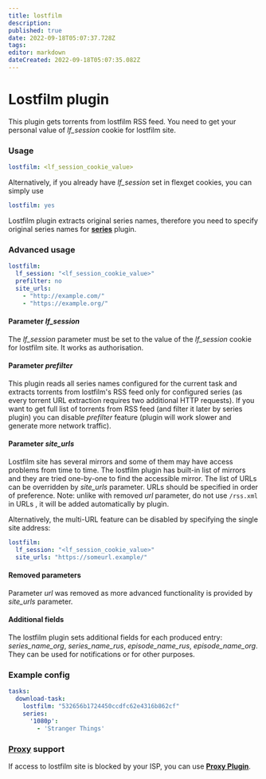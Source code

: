 ```yaml
---
title: lostfilm
description: 
published: true
date: 2022-09-18T05:07:37.728Z
tags: 
editor: markdown
dateCreated: 2022-09-18T05:07:35.082Z
---
```


# Lostfilm plugin
This plugin gets torrents from lostfilm RSS feed. You need to get your personal value of *lf_session* cookie for lostfilm site.

### Usage

``` yaml
lostfilm: <lf_session_cookie_value>
```
Alternatively, if you already have *lf_session* set in flexget cookies, you can simply use
``` yaml
lostfilm: yes
```
Lostfilm plugin extracts original series names, therefore you need to specify original series names for [**series**](https://flexget.com/Plugins/series) plugin.
### Advanced usage
``` yaml
lostfilm:
  lf_session: "<lf_session_cookie_value>"
  prefilter: no
  site_urls:
    - "http://example.com/"
    - "https://example.org/"
```
#### Parameter *lf_session*
The *lf_session* parameter must be set to the value of the *lf_session* cookie for lostfilm site. It works as authorisation.
#### Parameter *prefilter*
This plugin reads all series names configured for the current task and extracts torrents from lostfilm's RSS feed only for configured series (as every torrent URL extraction requires two additional HTTP requests). If you want to get full list of torrents from RSS feed (and filter it later by series plugin) you can disable _prefilter_ feature (plugin will work slower and generate more network traffic).
#### Parameter *site_urls*
Lostfilm site has several mirrors and some of them may have access problems from time to time. The lostfilm plugin has built-in list of mirrors and they are tried one-by-one to find the accessible mirror. The list of URLs can be overridden by *site_urls* parameter. URLs should be specified in order of preference. Note: unlike with removed *url* parameter, do not use `/rss.xml` in URLs , it will be added automatically by plugin.

Alternatively, the multi-URL feature can be disabled by specifying the single site address:
``` yaml
lostfilm:
  lf_session: "<lf_session_cookie_value>"
  site_urls: "https://someurl.example/"
```
#### Removed parameters
Parameter *url* was removed as more advanced functionality is provided by *site_urls* parameter.
#### Additional fields
The lostfilm plugin sets additional fields for each produced entry: *series_name_org*, *series_name_rus*, *episode_name_rus*, *episode_name_org*. They can be used for notifications or for other purposes.

### Example config
``` yaml
tasks:
  download-task:
    lostfilm: "532656b1724450ccdfc62e4316b862cf"
    series:
      '1080p':
        - 'Stranger Things'
```
### [Proxy](https://flexget.com/Plugins/proxy) support
If access to lostfilm site is blocked by your ISP, you can use [**Proxy Plugin**](https://flexget.com/Plugins/proxy).